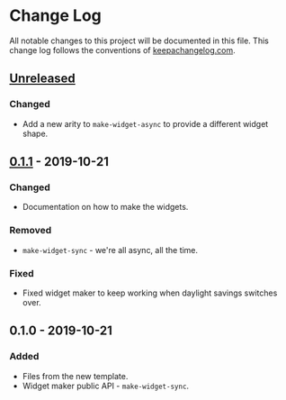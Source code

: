 # Change Log
All notable changes to this project will be documented in this file. This change log follows the conventions of [keepachangelog.com](http://keepachangelog.com/).

## [Unreleased]
### Changed
- Add a new arity to `make-widget-async` to provide a different widget shape.

## [0.1.1] - 2019-10-21
### Changed
- Documentation on how to make the widgets.

### Removed
- `make-widget-sync` - we're all async, all the time.

### Fixed
- Fixed widget maker to keep working when daylight savings switches over.

## 0.1.0 - 2019-10-21
### Added
- Files from the new template.
- Widget maker public API - `make-widget-sync`.

[Unreleased]: https://github.com/your-name/light.csv/compare/0.1.1...HEAD
[0.1.1]: https://github.com/your-name/light.csv/compare/0.1.0...0.1.1
